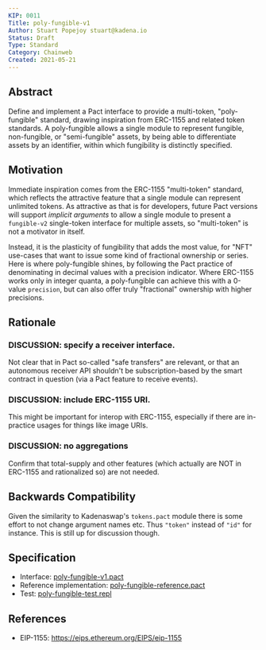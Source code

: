 ```yaml
---
KIP: 0011
Title: poly-fungible-v1
Author: Stuart Popejoy stuart@kadena.io
Status: Draft
Type: Standard
Category: Chainweb
Created: 2021-05-21
---
```


## Abstract

Define and implement a Pact interface to provide a multi-token, "poly-fungible" standard, drawing inspiration
from ERC-1155 and related token standards. A poly-fungible allows a single module to represent fungible,
non-fungible, or "semi-fungible" assets, by being able to differentiate assets by an identifier,
within which fungibility is distinctly specified.


## Motivation

Immediate inspiration comes from the ERC-1155 "multi-token" standard, which reflects the attractive feature
that a single module can represent
unlimited tokens. As attractive as that is for developers, future Pact versions will support _implicit
arguments_ to allow a single module to present a `fungible-v2` single-token interface for multiple
assets, so "multi-token" is not a motivator in itself.

Instead, it is the plasticity of fungibility that adds the most value, for "NFT" use-cases that want
to issue some kind of fractional ownership or series. Here is where poly-fungible shines, by following
the Pact practice of denominating in decimal values with a precision indicator. Where ERC-1155 works only
in integer quanta, a poly-fungible can achieve this with a 0-value `precision`, but can also offer
truly "fractional" ownership with higher precisions.

## Rationale

### DISCUSSION: specify a receiver interface.

Not clear that in Pact so-called "safe transfers" are relevant, or that an autonomous receiver API
shouldn't be subscription-based by the smart contract in question (via a Pact feature to receive events).

### DISCUSSION: include ERC-1155 URI.

This might be important for interop with ERC-1155, especially if there are in-practice usages for
things like image URIs.

### DISCUSSION: no aggregations

Confirm that total-supply and other features (which actually are NOT in ERC-1155 and
rationalized so) are not needed.

## Backwards Compatibility

Given the similarity to Kadenaswap's `tokens.pact` module there is some effort to not change argument
names etc. Thus `"token"` instead of `"id"` for instance. This is still up for discussion though.

## Specification

- Interface: [poly-fungible-v1.pact](poly-fungible-v1.pact)
- Reference implementation: [poly-fungible-reference.pact](poly-fungible-reference.pact)
- Test: [poly-fungible-test.repl](poly-fungible-test.repl)

## References
* EIP-1155: <https://eips.ethereum.org/EIPS/eip-1155>
